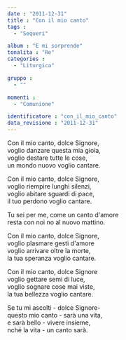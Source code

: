 ```yaml
---
date : "2011-12-31"
title : "Con il mio canto"
tags : 
  - "Sequeri"

album : "E mi sorprende"
tonalita : "Re"
categories : 
  - "Liturgica"

gruppo : 
  - ""

momenti : 
  - "Comunione"

identificatore : "con_il_mio_canto"
data_revisione : "2011-12-31"
---
```

  
  
  
Con il mio canto, dolce Signore,  
voglio danzare questa mia gioia,  
voglio destare tutte le cose,  
un mondo nuovo voglio cantare.  
  
  
Con il mio canto, dolce Signore,  
voglio riempire lunghi silenzi,  
voglio abitare sguardi di pace,  
il tuo perdono voglio cantare.  
  
  
  
Tu sei per me, come un canto d'amore  
resta con noi no al nuovo mattino.  
  
  
  
  
Con il mio canto, dolce Signore,  
voglio plasmare gesti d'amore  
voglio arrivare oltre la morte,  
la tua speranza voglio cantare.  
  
Con il mio canto, dolce Signore  
voglio gettare semi di luce,  
voglio sognare cose mai viste,  
la tua bellezza voglio cantare.  
  
  
  
  
Se tu mi ascolti - dolce Signore-  
questo mio canto - sarà una vita,  
e sarà bello - vivere insieme,  
nché la vita - un canto sarà.  
  
  
  
